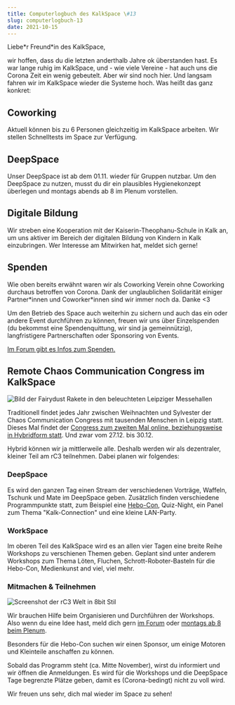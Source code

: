 ```yaml
---
title: Computerlogbuch des KalkSpace \#13
slug: computerlogbuch-13
date: 2021-10-15
---
```


Liebe\*r Freund\*in des KalkSpace,

wir hoffen, dass du die letzten anderthalb Jahre ok überstanden hast. Es war lange ruhig im KalkSpace, und - wie viele Vereine - hat auch uns die Corona Zeit ein wenig gebeutelt. Aber wir sind noch hier. Und langsam fahren wir im KalkSpace wieder die Systeme hoch. Was heißt das ganz konkret:

## Coworking

Aktuell können bis zu 6 Personen gleichzeitig im KalkSpace arbeiten. Wir stellen Schnelltests im Space zur Verfügung.

## DeepSpace

Unser DeepSpace ist ab dem 01.11. wieder für Gruppen nutzbar. Um den DeepSpace zu nutzen, musst du dir ein plausibles Hygienekonzept überlegen und montags abends ab 8 im Plenum vorstellen.

## Digitale Bildung

Wir streben eine Kooperation mit der Kaiserin-Theophanu-Schule in Kalk an, um uns aktiver im Bereich der digitalen Bildung von Kindern in Kalk einzubringen. Wer Interesse am Mitwirken hat, meldet sich gerne!

## Spenden

Wie oben bereits erwähnt waren wir als Coworking Verein ohne Coworking durchaus betroffen von Corona. Dank der unglaublichen Solidarität einiger Partner\*innen und Coworker\*innen sind wir immer noch da. Danke <3

Um den Betrieb des Space auch weiterhin zu sichern und auch das ein oder andere Event durchführen zu können, freuen wir uns über Einzelspenden (du bekommst eine Spendenquittung, wir sind ja gemeinnützig), langfristigere Partnerschaften oder Sponsoring von Events.

[Im Forum gibt es Infos zum Spenden.](https://discuss.kalk.space/t/spenden-how-to/337)

## Remote Chaos Communication Congress im KalkSpace

![Bild der Fairydust Rakete in den beleuchteten Leipziger Messehallen](https://upload.wikimedia.org/wikipedia/commons/thumb/6/6d/2017-12-28_Leipzig%2C_34c3%2C_Fairy_Dust_%28freddy2001%29_-_denoised_and_pixelized.jpg/800px-2017-12-28_Leipzig%2C_34c3%2C_Fairy_Dust_%28freddy2001%29_-_denoised_and_pixelized.jpg)

Traditionell findet jedes Jahr zwischen Weihnachten und Sylvester der Chaos Communication Congress mit tausenden Menschen in Leipzig statt. Dieses Mal findet der [Congress zum zweiten Mal online, beziehungsweise in Hybridform statt](https://events.ccc.de/2021/10/13/remote-chaos-experience/). Und zwar vom 27.12. bis 30.12.

Hybrid können wir ja mittlerweile alle. Deshalb werden wir als dezentraler, kleiner Teil am rC3 teilnehmen. Dabei planen wir folgendes:

### DeepSpace

Es wird den ganzen Tag einen Stream der verschiedenen Vorträge, Waffeln, Tschunk und Mate im DeepSpace geben. Zusätzlich finden verschiedene Programmpunkte statt, zum Beispiel eine [Hebo-Con](https://media.ccc.de/v/36c3-10776-hebocon), Quiz-Night, ein Panel zum Thema "Kalk-Connection" und eine kleine LAN-Party.

### WorkSpace

Im oberen Teil des KalkSpace wird es an allen vier Tagen eine breite Reihe Workshops zu verschienen Themen geben. Geplant sind unter anderem Workshops zum Thema Löten, Fluchen, Schrott-Roboter-Basteln für die Hebo-Con, Medienkunst and viel, viel mehr.

### Mitmachen & Teilnehmen

![Screenshot der rC3 Welt in 8bit Stil](https://events.ccc.de/media/rc2021_rc3_lobby.png)

Wir brauchen Hilfe beim Organisieren und Durchführen der Workshops. Also wenn du eine Idee hast, meld dich gern [im Forum](https://discuss.kalk.space/t/konzept-1rc3-2021/608) oder [montags ab 8 beim Plenum](https://discuss.kalk.space/t/plenum/275).

Besonders für die Hebo-Con suchen wir einen Sponsor, um einige Motoren und Kleinteile anschaffen zu können.

Sobald das Programm steht (ca. Mitte November), wirst du informiert und wir öffnen die Anmeldungen. Es wird für die Workshops und die DeepSpace Tage begrenzte Plätze geben, damit es (Corona-bedingt) nicht zu voll wird.

Wir freuen uns sehr, dich mal wieder im Space zu sehen!
